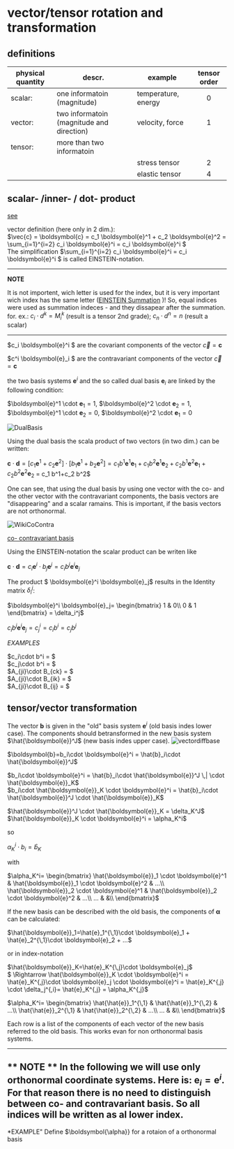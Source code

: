 # vector/tensor rotation and transformation

## definitions


| physical quantity | descr. | example | tensor order |
| ---- | ---- | ---- |:----:|
| scalar: | one informatoin (magnitude) | temperature, energy | 0 |
| vector: | two informatoin (magnitude and direction) | velocity, force | 1 |
| tensor: | more than two informatoin |  |  |
| |  | stress tensor | 2 |
|  |  | elastic tensor | 4 |


## scalar- /inner- / dot- product

[see](https://en.wikipedia.org/wiki/Dot_product)

vector definition (here only in 2 dim.):  
$\vec{c} = \boldsymbol{c} = c_1 \boldsymbol{e}^1 + c_2 \boldsymbol{e}^2 = \sum_{i=1}^{i=2} c_i \boldsymbol{e}^i = c_i \boldsymbol{e}^i $  
The simplification $\sum_{i=1}^{i=2} c_i \boldsymbol{e}^i = c_i \boldsymbol{e}^i $ is called EINSTEIN-notation.

---
**NOTE**

It is not importent, wich letter is used for the index, but it is very important wich index has the same letter ([EINSTEIN Summation](https://en.wikipedia.org/wiki/Einstein_notation) )! So, equal indices were used as summation indeces - and they dissapear after the summation.  
for. ex.: $c_i \cdot d^k = M_i^{ k}$ (result is a tensor 2nd grade); $c_n \cdot d^n = n$ (result a scalar) 


---


$c_i \boldsymbol{e}^i $ are the covariant components of the vector $\vec{c} = \boldsymbol{c}$

$c^i \boldsymbol{e}_i $ are the contravariant components of the vector $\vec{c} = \boldsymbol{c}$

the two basis systems $\boldsymbol{e}^i$ and the  so called dual basis $\boldsymbol{e}_i$ are linked by the following condition:

$\boldsymbol{e}^1 \cdot $\boldsymbol{e}_1 =1$, $\boldsymbol{e}^2 \cdot $\boldsymbol{e}_2 =1$, $\boldsymbol{e}^1 \cdot $\boldsymbol{e}_2 =0$, $\boldsymbol{e}^2 \cdot $\boldsymbol{e}_1 =0$

![DualBasis](DualBAsis.png)

Using the dual basis the scala product of two vectors (in two dim.) can be written:

$\boldsymbol{c}\cdot\boldsymbol{d}= [c_1 \boldsymbol{e}^1 + c_2 \boldsymbol{e}^2] \cdot [b_1 \boldsymbol{e}^1 + b_2 \boldsymbol{e}^2] = c_1 b^1 \boldsymbol{e}^1 \boldsymbol{e}_1 + c_1 b^2 \boldsymbol{e}^1 \boldsymbol{e}_2 + c_2 b^1 \boldsymbol{e}^2 \boldsymbol{e}_1 + c_2 b^2 \boldsymbol{e}^2 \boldsymbol{e}_2$ = c_1 b^1+c_2 b^2$

One can see, that using the dual basis by using one vector with the co- and the other vector with the contravariant components, the basis vectors are "disappearing" and a scalar ramains. This is important, if the basis vectors are not orthonormal.

![WikiCoContra](https://upload.wikimedia.org/wikipedia/commons/7/72/Covariantcomponents.gif)

[co- contravariant basis](https://en.wikipedia.org/wiki/Covariance_and_contravariance_of_vectors)

Using the EINSTEIN-notation the scalar product can be writen like

$\boldsymbol{c}\cdot\boldsymbol{d}= c_{i} \boldsymbol{e}^i \cdot b_j \boldsymbol{e}^j = c_i b^j \boldsymbol{e}^i \boldsymbol{e}_j$

The product $ \boldsymbol{e}^i \boldsymbol{e}_j$ results in the Identity matrix $\delta_i^j$:

$\boldsymbol{e}^i \boldsymbol{e}_j=
\begin{bmatrix}
1 & 0\\
0 & 1
\end{bmatrix} = \delta_i^j$

$c_i b^j \boldsymbol{e}^i \boldsymbol{e}_j=c^i_j = c_i b^i =c_j b^j$


*EXAMPLES*

$c_i\cdot b^i = $  
$c_j\cdot b^i = $  
$A_{ji}\cdot B_{ck} = $  
$A_{ji}\cdot B_{ik} = $  
$A_{ji}\cdot B_{ij} = $  


## tensor/vector transformation

The vector $\boldsymbol{b}$ is given in the "old" basis system $\boldsymbol{e}^i$ (old basis indes lower case). The components should betransformed in the new basis system $\hat{\boldsymbol{e}}^J$ (new basis indes upper case).
![vectordiffbase](VecDiffBase.png)

$\boldsymbol{b}=b_i\cdot \boldsymbol{e}^i = \hat{b}_i\cdot \hat{\boldsymbol{e}}^J$  

$b_i\cdot \boldsymbol{e}^i = \hat{b}_i\cdot \hat{\boldsymbol{e}}^J \,| \cdot \hat{\boldsymbol{e}}_K$  
$b_i\cdot \hat{\boldsymbol{e}}_K \cdot \boldsymbol{e}^i = \hat{b}_i\cdot \hat{\boldsymbol{e}}^J  \cdot \hat{\boldsymbol{e}}_K$ 

$\hat{\boldsymbol{e}}^J  \cdot \hat{\boldsymbol{e}}_K = \delta_K^J$
$\hat{\boldsymbol{e}}_K \cdot \boldsymbol{e}^i = \alpha_K^i$

so

$\alpha_K^i \cdot b_i=\hat{b}_K$

with

$\alpha_K^i=
\begin{bmatrix}
\hat{\boldsymbol{e}}_1 \cdot \boldsymbol{e}^1 & \hat{\boldsymbol{e}}_1 \cdot \boldsymbol{e}^2 & ...\\
\hat{\boldsymbol{e}}_2 \cdot \boldsymbol{e}^1 & \hat{\boldsymbol{e}}_2 \cdot \boldsymbol{e}^2 & ...\\
... & &\\
\end{bmatrix}$

If the new basis can be described with the old basis, the components of $\boldsymbol{\alpha}$ can be calculated:

$\hat{\boldsymbol{e}}_1=\hat{e}_1^{\,1}\cdot \boldsymbol{e}_1 + \hat{e}_2^{\,1}\cdot \boldsymbol{e}_2 + ...$  

or in index-notation  

$\hat{\boldsymbol{e}}_K=\hat{e}_K^{\,j}\cdot \boldsymbol{e}_j$  
$ \Rightarrow \hat{\boldsymbol{e}}_K \cdot \boldsymbol{e}^i = \hat{e}_K^{\,j}\cdot \boldsymbol{e}_j \cdot \boldsymbol{e}^i = \hat{e}_K^{\,j} \cdot \delta_j^{\,i}= \hat{e}_K^{\,j} = \alpha_K^{\,j}$  

$\alpha_K^i=
\begin{bmatrix}
\hat{\hat{e}}_1^{\,1} & \hat{\hat{e}}_1^{\,2}  & ...\\
\hat{\hat{e}}_2^{\,1}  & \hat{\hat{e}}_2^{\,2}  & ...\\
... & &\\
\end{bmatrix}$

Each row is a list of the components of each vector of the new basis referred to the old basis. This works evan for non orthonormal basis systems.


---
** NOTE **
In the following we will use only orthonormal coordinate systems. Here is: $\boldsymbol{e}_i=\boldsymbol{e}^i$. For that reason there is no need to distinguish between co- and contravariant basis. So all indices will be written as al lower index.
---

*EXAMPLE"
Define $\boldsymbol{\alpha}} for a rotaion of a orthonormal basis 

